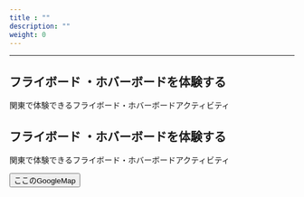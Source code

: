 ```yaml
---
title : ""
description: ""
weight: 0
---
```



<hr />
<h2 id="experience">フライボード ・ホバーボードを体験する</h2>

関東で体験できるフライボード・ホバーボードアクティビティ

<div id="map"></div>







<h2 id="enter">フライボード ・ホバーボードを体験する</h2>

関東で体験できるフライボード・ホバーボードアクティビティ

<button>ここのGoogleMap</button>


<script>
      console.log(3);
      var map_obj;
      function initMap() {
        console.log(map);
        map_obj = new google.maps.Map(map, {
          center: {lat: -34.397, lng: 150.644},
          zoom: 8
        });
      }
    </script>
<script src="https://maps.googleapis.com/maps/api/js?key=AIzaSyASolxHXUI2r1377h26yWShGFaVqbD6XR4&callback=initMap" async defer></script>
